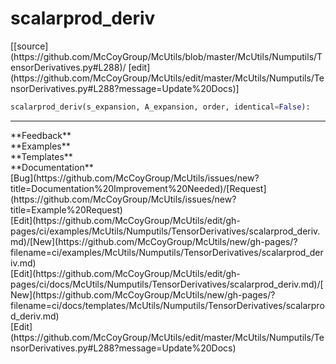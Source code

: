 # <a id="McUtils.Numputils.TensorDerivatives.scalarprod_deriv">scalarprod_deriv</a>
<div class="docs-source-link" markdown="1">
[[source](https://github.com/McCoyGroup/McUtils/blob/master/McUtils/Numputils/TensorDerivatives.py#L288)/
[edit](https://github.com/McCoyGroup/McUtils/edit/master/McUtils/Numputils/TensorDerivatives.py#L288?message=Update%20Docs)]
</div>

```python
scalarprod_deriv(s_expansion, A_expansion, order, identical=False): 
```













---


<div markdown="1" class="text-secondary">
<div class="container">
  <div class="row">
   <div class="col" markdown="1">
**Feedback**   
</div>
   <div class="col" markdown="1">
**Examples**   
</div>
   <div class="col" markdown="1">
**Templates**   
</div>
   <div class="col" markdown="1">
**Documentation**   
</div>
   <div class="col" markdown="1">
   
</div>
   <div class="col" markdown="1">
   
</div>
   <div class="col" markdown="1">
   
</div>
</div>
  <div class="row">
   <div class="col" markdown="1">
[Bug](https://github.com/McCoyGroup/McUtils/issues/new?title=Documentation%20Improvement%20Needed)/[Request](https://github.com/McCoyGroup/McUtils/issues/new?title=Example%20Request)   
</div>
   <div class="col" markdown="1">
[Edit](https://github.com/McCoyGroup/McUtils/edit/gh-pages/ci/examples/McUtils/Numputils/TensorDerivatives/scalarprod_deriv.md)/[New](https://github.com/McCoyGroup/McUtils/new/gh-pages/?filename=ci/examples/McUtils/Numputils/TensorDerivatives/scalarprod_deriv.md)   
</div>
   <div class="col" markdown="1">
[Edit](https://github.com/McCoyGroup/McUtils/edit/gh-pages/ci/docs/McUtils/Numputils/TensorDerivatives/scalarprod_deriv.md)/[New](https://github.com/McCoyGroup/McUtils/new/gh-pages/?filename=ci/docs/templates/McUtils/Numputils/TensorDerivatives/scalarprod_deriv.md)   
</div>
   <div class="col" markdown="1">
[Edit](https://github.com/McCoyGroup/McUtils/edit/master/McUtils/Numputils/TensorDerivatives.py#L288?message=Update%20Docs)   
</div>
   <div class="col" markdown="1">
   
</div>
   <div class="col" markdown="1">
   
</div>
   <div class="col" markdown="1">
   
</div>
</div>
</div>
</div>